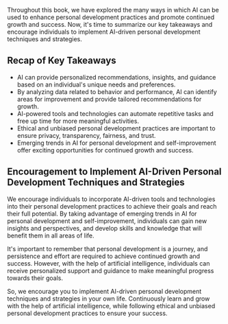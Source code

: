 
Throughout this book, we have explored the many ways in which AI can be used to enhance personal development practices and promote continued growth and success. Now, it's time to summarize our key takeaways and encourage individuals to implement AI-driven personal development techniques and strategies.

Recap of Key Takeaways
----------------------

* AI can provide personalized recommendations, insights, and guidance based on an individual's unique needs and preferences.
* By analyzing data related to behavior and performance, AI can identify areas for improvement and provide tailored recommendations for growth.
* AI-powered tools and technologies can automate repetitive tasks and free up time for more meaningful activities.
* Ethical and unbiased personal development practices are important to ensure privacy, transparency, fairness, and trust.
* Emerging trends in AI for personal development and self-improvement offer exciting opportunities for continued growth and success.

Encouragement to Implement AI-Driven Personal Development Techniques and Strategies
-----------------------------------------------------------------------------------

We encourage individuals to incorporate AI-driven tools and technologies into their personal development practices to achieve their goals and reach their full potential. By taking advantage of emerging trends in AI for personal development and self-improvement, individuals can gain new insights and perspectives, and develop skills and knowledge that will benefit them in all areas of life.

It's important to remember that personal development is a journey, and persistence and effort are required to achieve continued growth and success. However, with the help of artificial intelligence, individuals can receive personalized support and guidance to make meaningful progress towards their goals.

So, we encourage you to implement AI-driven personal development techniques and strategies in your own life. Continuously learn and grow with the help of artificial intelligence, while following ethical and unbiased personal development practices to ensure your success.